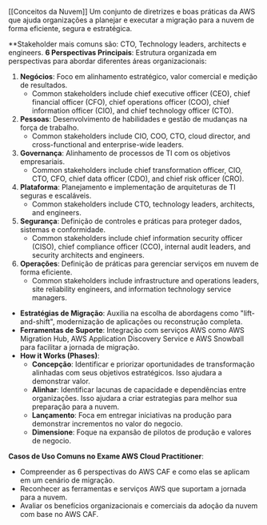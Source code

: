 [[Conceitos da Nuvem]]
Um conjunto de diretrizes e boas práticas da AWS que ajuda organizações a planejar e executar a migração para a nuvem de forma eficiente, segura e estratégica.

**Stakeholder mais comuns são: CTO, Technology leaders, architects e engineers.
**6 Perspectivas Principais**: Estrutura organizada em perspectivas para abordar diferentes áreas organizacionais:

1. **Negócios**: Foco em alinhamento estratégico, valor comercial e medição de resultados.
	- Common stakeholders include chief executive officer (CEO), chief financial officer (CFO), chief operations officer (COO), chief information officer (CIO), and chief technology officer (CTO).
2. **Pessoas**: Desenvolvimento de habilidades e gestão de mudanças na força de trabalho.
	- Common stakeholders include CIO, COO, CTO, cloud director, and cross-functional and enterprise-wide leaders.
3. **Governança**: Alinhamento de processos de TI com os objetivos empresariais.
	- Common stakeholders include chief transformation officer, CIO, CTO, CFO, chief data officer (CDO), and chief risk officer (CRO).
4. **Plataforma**: Planejamento e implementação de arquiteturas de TI seguras e escaláveis.
	- Common stakeholders include CTO, technology leaders, architects, and engineers.
5. **Segurança**: Definição de controles e práticas para proteger dados, sistemas e conformidade.
	- Common stakeholders include chief information security officer (CISO), chief compliance officer (CCO), internal audit leaders, and security architects and engineers.
6. **Operações**: Definição de práticas para gerenciar serviços em nuvem de forma eficiente.
	- Common stakeholders include infrastructure and operations leaders, site reliability engineers, and information technology service managers.
- **Estratégias de Migração**: Auxilia na escolha de abordagens como "lift-and-shift", modernização de aplicações ou reconstrução completa.
- **Ferramentas de Suporte**: Integração com serviços AWS como AWS Migration Hub, AWS Application Discovery Service e AWS Snowball para facilitar a jornada de migração.
- **How it Works (Phases)**:
	- **Concepção**: Identificar e priorizar oportunidades de transformação alinhadas com seus objetivos estratégicos. Isso ajudara a demonstrar valor.
	- **Alinhar**: Identificar lacunas de capacidade e dependências entre organizações. Isso ajudara a criar estrategias para melhor sua preparação para a nuvem.
	- **Lançamento**: Foca em entregar iniciativas na produção para demonstrar incrementos no valor do negocio. 
	- **Dimensione**: Foque na expansão de pilotos de produção e valores de negocio.

**Casos de Uso Comuns no Exame AWS Cloud Practitioner**:

- Compreender as 6 perspectivas do AWS CAF e como elas se aplicam em um cenário de migração.
- Reconhecer as ferramentas e serviços AWS que suportam a jornada para a nuvem.
- Avaliar os benefícios organizacionais e comerciais da adoção da nuvem com base no AWS CAF.